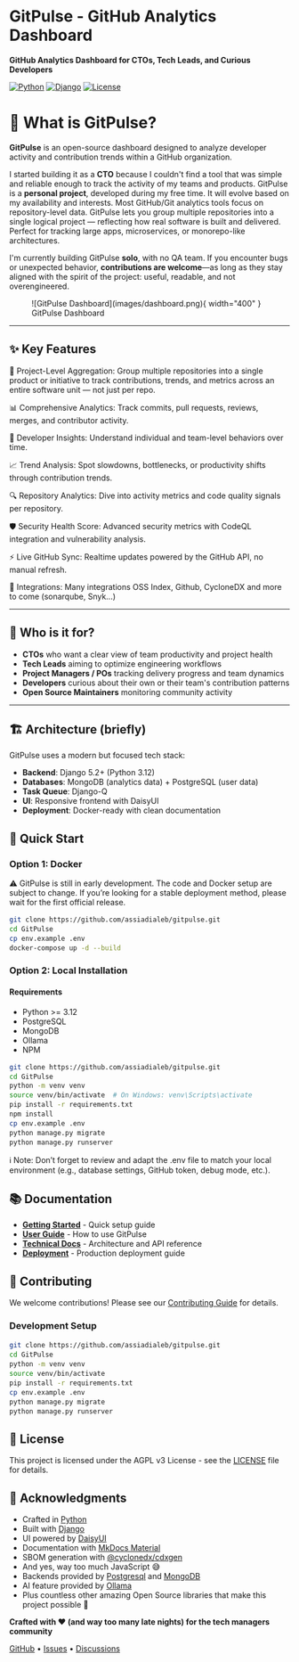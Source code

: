 # GitPulse - GitHub Analytics Dashboard

**GitHub Analytics Dashboard for CTOs, Tech Leads, and Curious Developers**

[![Python](https://img.shields.io/badge/Python-3.12+-blue.svg)](https://python.org)
[![Django](https://img.shields.io/badge/Django-5.2+-blue.svg)](https://djangoproject.com)
[![License](https://img.shields.io/badge/License-AGPL%20v3-blue.svg)](https://www.gnu.org/licenses/agpl-3.0.en.html)

# 🧭 What is GitPulse?

**GitPulse** is an open-source dashboard designed to analyze developer activity and contribution trends within a GitHub organization.

I started building it as a **CTO** because I couldn't find a tool that was simple and reliable enough to track the activity of my teams and products. GitPulse is a **personal project**, developed during my free time. It will evolve based on my availability and interests.
Most GitHub/Git analytics tools focus on repository-level data. GitPulse lets you group multiple repositories into a single logical project — reflecting how real software is built and delivered. Perfect for tracking large apps, microservices, or monorepo-like architectures.

I'm currently building GitPulse **solo**, with no QA team. If you encounter bugs or unexpected behavior, **contributions are welcome**—as long as they stay aligned with the spirit of the project: useful, readable, and not overengineered.

<figure markdown="span">
![GitPulse Dashboard](images/dashboard.png){ width="400" }
<figcaption>GitPulse Dashboard</figcaption>
</figure>


---

## ✨ Key Features

🧩 Project-Level Aggregation: Group multiple repositories into a single product or initiative to track contributions, trends, and metrics across an entire software unit — not just per repo.

📊 Comprehensive Analytics: Track commits, pull requests, reviews, merges, and contributor activity.

👥 Developer Insights: Understand individual and team-level behaviors over time.

📈 Trend Analysis: Spot slowdowns, bottlenecks, or productivity shifts through contribution trends.

🔍 Repository Analytics: Dive into activity metrics and code quality signals per repository.

🛡️ Security Health Score: Advanced security metrics with CodeQL integration and vulnerability analysis.

⚡ Live GitHub Sync: Realtime updates powered by the GitHub API, no manual refresh.

🎯 Integrations: Many integrations OSS Index, Github, CycloneDX and more to come (sonarqube, Snyk...)

---

## 🎯 Who is it for?

- **CTOs** who want a clear view of team productivity and project health
- **Tech Leads** aiming to optimize engineering workflows
- **Project Managers / POs** tracking delivery progress and team dynamics
- **Developers** curious about their own or their team's contribution patterns
- **Open Source Maintainers** monitoring community activity

---

## 🏗️ Architecture (briefly)

GitPulse uses a modern but focused tech stack:

- **Backend**: Django 5.2+ (Python 3.12)
- **Databases**: MongoDB (analytics data) + PostgreSQL (user data)
- **Task Queue**: Django-Q
- **UI**: Responsive frontend with DaisyUI
- **Deployment**: Docker-ready with clean documentation

## 🚀 Quick Start

### Option 1: Docker 
⚠️ GitPulse is still in early development. The code and Docker setup are subject to change.
If you’re looking for a stable deployment method, please wait for the first official release.

```bash
git clone https://github.com/assiadialeb/gitpulse.git
cd GitPulse
cp env.example .env
docker-compose up -d --build
```

### Option 2: Local Installation

#### Requirements
- Python >= 3.12
- PostgreSQL
- MongoDB
- Ollama
- NPM


```bash
git clone https://github.com/assiadialeb/gitpulse.git
cd GitPulse
python -m venv venv
source venv/bin/activate  # On Windows: venv\Scripts\activate
pip install -r requirements.txt
npm install
cp env.example .env
python manage.py migrate
python manage.py runserver
```
ℹ️ Note: Don’t forget to review and adapt the .env file to match your local environment (e.g., database settings, GitHub token, debug mode, etc.).

## 📚 Documentation

- **[Getting Started](getting-started/quick-start.md)** - Quick setup guide
- **[User Guide](user-guide/overview.md)** - How to use GitPulse
- **[Technical Docs](technical/architecture.md)** - Architecture and API reference
- **[Deployment](deployment/docker.md)** - Production deployment guide

## 🤝 Contributing

We welcome contributions! Please see our [Contributing Guide](CONTRIBUTING.md) for details.

### Development Setup

```bash
git clone https://github.com/assiadialeb/gitpulse.git
cd GitPulse
python -m venv venv
source venv/bin/activate
pip install -r requirements.txt
cp env.example .env
python manage.py migrate
python manage.py runserver
```

## 📄 License

This project is licensed under the AGPL v3 License - see the [LICENSE](licence/gnu-agpl-v3.0.md) file for details.

## 🙏 Acknowledgments
- Crafted in [Python](https://python.org)
- Built with [Django](https://djangoproject.com)
- UI powered by [DaisyUI](https://daisyui.com)
- Documentation with [MkDocs Material](https://squidfunk.github.io/mkdocs-material/)
- SBOM generation with [@cyclonedx/cdxgen](https://github.com/CycloneDX/cdxgen)
- And yes, way too much JavaScript 😅
- Backends provided by [Postgresql](https://www.postgresql.org) and [MongoDB](https://www.mongodb.com)
- AI feature provided by [Ollama](https://ollama.org)
- Plus countless other amazing Open Source libraries that make this project possible 💜


**Crafted with ❤️ (and way too many late nights) for the tech managers community**

[GitHub](https://github.com/assiadialeb/gitpulse) • [Issues](https://github.com/assiadialeb/gitpulse/issues) • [Discussions](https://github.com/assiadialeb/gitpulse/discussions) 